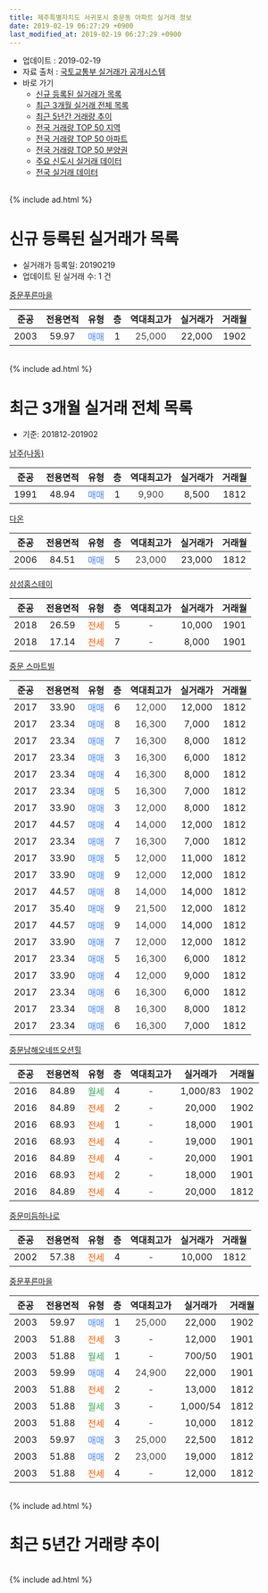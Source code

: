 ```yaml
---
title: 제주특별자치도 서귀포시 중문동 아파트 실거래 정보
date: 2019-02-19 06:27:29 +0900
last_modified_at: 2019-02-19 06:27:29 +0900
---
```


* 업데이트 : 2019-02-19
* 자료 출처 : [국토교통부 실거래가 공개시스템](http://rt.molit.go.kr)
* 바로 가기
    * [신규 등록된 실거래가 목록](#신규-등록된-실거래가-목록)
    * [최근 3개월 실거래 전체 목록](#최근-3개월-실거래-전체-목록)
    * [최근 5년간 거래량 추이](#최근-5년간-거래량-추이)
    * [전국 거래량 TOP 50 지역](https://inasie.github.io/apt-trade-info/최근-3개월-전국에서-가장-거래가-많이-발생한-지역)
    * [전국 거래량 TOP 50 아파트](https://inasie.github.io/apt-trade-info/최근-3개월-전국에서-가장-거래가-많이-발생한-아파트)
    * [전국 거래량 TOP 50 분양권](https://inasie.github.io/apt-trade-info/최근-3개월-전국에서-가장-거래가-많이-발생한-분양권)
    * [주요 신도시 실거래 데이터](https://inasie.github.io/apt-trade-info/주요-신도시)
    * [전국 실거래 데이터](https://inasie.github.io/apt-trade-info/전국)
<br>
{% include ad.html %}
<br>

# 신규 등록된 실거래가 목록
* 실거래가 등록일: 20190219
* 업데이트 된 실거래 수: 1 건


[중문푸른마을](https://search.naver.com/search.naver?query=%EC%A0%9C%EC%A3%BC%ED%8A%B9%EB%B3%84%EC%9E%90%EC%B9%98%EB%8F%84+%EC%84%9C%EA%B7%80%ED%8F%AC%EC%8B%9C+%EC%A4%91%EB%AC%B8%EB%8F%99+%EC%A4%91%EB%AC%B8%ED%91%B8%EB%A5%B8%EB%A7%88%EC%9D%84)

|준공|전용면적|유형|층|역대최고가|실거래가|거래월|
|:---:|:---:|:---:|:---:|:---:|:---:|:---:|
|2003|59.97|<span style="color:#4285f3">매매</span>|1|<span style="color:#444444">25,000</span>|22,000|1902|


<br>
{% include ad.html %}
<br>

# 최근 3개월 실거래 전체 목록
* 기준: 201812-201902


[남주(나동)](https://search.naver.com/search.naver?query=%EC%A0%9C%EC%A3%BC%ED%8A%B9%EB%B3%84%EC%9E%90%EC%B9%98%EB%8F%84+%EC%84%9C%EA%B7%80%ED%8F%AC%EC%8B%9C+%EC%A4%91%EB%AC%B8%EB%8F%99+%EB%82%A8%EC%A3%BC%28%EB%82%98%EB%8F%99%29)

|준공|전용면적|유형|층|역대최고가|실거래가|거래월|
|:---:|:---:|:---:|:---:|:---:|:---:|:---:|
|1991|48.94|<span style="color:#4285f3">매매</span>|1|<span style="color:#444444">9,900</span>|8,500|1812|

[다온](https://search.naver.com/search.naver?query=%EC%A0%9C%EC%A3%BC%ED%8A%B9%EB%B3%84%EC%9E%90%EC%B9%98%EB%8F%84+%EC%84%9C%EA%B7%80%ED%8F%AC%EC%8B%9C+%EC%A4%91%EB%AC%B8%EB%8F%99+%EB%8B%A4%EC%98%A8)

|준공|전용면적|유형|층|역대최고가|실거래가|거래월|
|:---:|:---:|:---:|:---:|:---:|:---:|:---:|
|2006|84.51|<span style="color:#4285f3">매매</span>|5|<span style="color:#444444">23,000</span>|23,000|1812|

[삼성홈스테이](https://search.naver.com/search.naver?query=%EC%A0%9C%EC%A3%BC%ED%8A%B9%EB%B3%84%EC%9E%90%EC%B9%98%EB%8F%84+%EC%84%9C%EA%B7%80%ED%8F%AC%EC%8B%9C+%EC%A4%91%EB%AC%B8%EB%8F%99+%EC%82%BC%EC%84%B1%ED%99%88%EC%8A%A4%ED%85%8C%EC%9D%B4)

|준공|전용면적|유형|층|역대최고가|실거래가|거래월|
|:---:|:---:|:---:|:---:|:---:|:---:|:---:|
|2018|26.59|<span style="color:#ff5a00">전세</span>|5|<span style="color:#444444">-</span>|10,000|1901|
|2018|17.14|<span style="color:#ff5a00">전세</span>|7|<span style="color:#444444">-</span>|8,000|1901|

[중문 스마트빌](https://search.naver.com/search.naver?query=%EC%A0%9C%EC%A3%BC%ED%8A%B9%EB%B3%84%EC%9E%90%EC%B9%98%EB%8F%84+%EC%84%9C%EA%B7%80%ED%8F%AC%EC%8B%9C+%EC%A4%91%EB%AC%B8%EB%8F%99+%EC%A4%91%EB%AC%B8+%EC%8A%A4%EB%A7%88%ED%8A%B8%EB%B9%8C)

|준공|전용면적|유형|층|역대최고가|실거래가|거래월|
|:---:|:---:|:---:|:---:|:---:|:---:|:---:|
|2017|33.90|<span style="color:#4285f3">매매</span>|6|<span style="color:#444444">12,000</span>|12,000|1812|
|2017|23.34|<span style="color:#4285f3">매매</span>|8|<span style="color:#444444">16,300</span>|7,000|1812|
|2017|23.34|<span style="color:#4285f3">매매</span>|7|<span style="color:#444444">16,300</span>|8,000|1812|
|2017|23.34|<span style="color:#4285f3">매매</span>|3|<span style="color:#444444">16,300</span>|6,000|1812|
|2017|23.34|<span style="color:#4285f3">매매</span>|4|<span style="color:#444444">16,300</span>|8,000|1812|
|2017|23.34|<span style="color:#4285f3">매매</span>|5|<span style="color:#444444">16,300</span>|7,000|1812|
|2017|33.90|<span style="color:#4285f3">매매</span>|3|<span style="color:#444444">12,000</span>|8,000|1812|
|2017|44.57|<span style="color:#4285f3">매매</span>|4|<span style="color:#444444">14,000</span>|12,000|1812|
|2017|23.34|<span style="color:#4285f3">매매</span>|7|<span style="color:#444444">16,300</span>|7,000|1812|
|2017|33.90|<span style="color:#4285f3">매매</span>|5|<span style="color:#444444">12,000</span>|11,000|1812|
|2017|33.90|<span style="color:#4285f3">매매</span>|9|<span style="color:#444444">12,000</span>|12,000|1812|
|2017|44.57|<span style="color:#4285f3">매매</span>|8|<span style="color:#444444">14,000</span>|14,000|1812|
|2017|35.40|<span style="color:#4285f3">매매</span>|9|<span style="color:#444444">21,500</span>|12,000|1812|
|2017|44.57|<span style="color:#4285f3">매매</span>|9|<span style="color:#444444">14,000</span>|14,000|1812|
|2017|33.90|<span style="color:#4285f3">매매</span>|7|<span style="color:#444444">12,000</span>|12,000|1812|
|2017|23.34|<span style="color:#4285f3">매매</span>|5|<span style="color:#444444">16,300</span>|6,000|1812|
|2017|33.90|<span style="color:#4285f3">매매</span>|4|<span style="color:#444444">12,000</span>|9,000|1812|
|2017|23.34|<span style="color:#4285f3">매매</span>|6|<span style="color:#444444">16,300</span>|6,000|1812|
|2017|23.34|<span style="color:#4285f3">매매</span>|8|<span style="color:#444444">16,300</span>|8,000|1812|
|2017|23.34|<span style="color:#4285f3">매매</span>|6|<span style="color:#444444">16,300</span>|7,000|1812|

[중문남해오네뜨오션힐](https://search.naver.com/search.naver?query=%EC%A0%9C%EC%A3%BC%ED%8A%B9%EB%B3%84%EC%9E%90%EC%B9%98%EB%8F%84+%EC%84%9C%EA%B7%80%ED%8F%AC%EC%8B%9C+%EC%A4%91%EB%AC%B8%EB%8F%99+%EC%A4%91%EB%AC%B8%EB%82%A8%ED%95%B4%EC%98%A4%EB%84%A4%EB%9C%A8%EC%98%A4%EC%85%98%ED%9E%90)

|준공|전용면적|유형|층|역대최고가|실거래가|거래월|
|:---:|:---:|:---:|:---:|:---:|:---:|:---:|
|2016|84.89|<span style="color:#34a853">월세</span>|4|<span style="color:#444444">-</span>|1,000/83|1902|
|2016|84.89|<span style="color:#ff5a00">전세</span>|2|<span style="color:#444444">-</span>|20,000|1902|
|2016|68.93|<span style="color:#ff5a00">전세</span>|1|<span style="color:#444444">-</span>|18,000|1901|
|2016|68.93|<span style="color:#ff5a00">전세</span>|4|<span style="color:#444444">-</span>|19,000|1901|
|2016|84.89|<span style="color:#ff5a00">전세</span>|4|<span style="color:#444444">-</span>|20,000|1901|
|2016|68.93|<span style="color:#ff5a00">전세</span>|2|<span style="color:#444444">-</span>|18,000|1901|
|2016|84.89|<span style="color:#ff5a00">전세</span>|4|<span style="color:#444444">-</span>|20,000|1812|

[중문미듬하나로](https://search.naver.com/search.naver?query=%EC%A0%9C%EC%A3%BC%ED%8A%B9%EB%B3%84%EC%9E%90%EC%B9%98%EB%8F%84+%EC%84%9C%EA%B7%80%ED%8F%AC%EC%8B%9C+%EC%A4%91%EB%AC%B8%EB%8F%99+%EC%A4%91%EB%AC%B8%EB%AF%B8%EB%93%AC%ED%95%98%EB%82%98%EB%A1%9C)

|준공|전용면적|유형|층|역대최고가|실거래가|거래월|
|:---:|:---:|:---:|:---:|:---:|:---:|:---:|
|2002|57.38|<span style="color:#ff5a00">전세</span>|4|<span style="color:#444444">-</span>|10,000|1812|

[중문푸른마을](https://search.naver.com/search.naver?query=%EC%A0%9C%EC%A3%BC%ED%8A%B9%EB%B3%84%EC%9E%90%EC%B9%98%EB%8F%84+%EC%84%9C%EA%B7%80%ED%8F%AC%EC%8B%9C+%EC%A4%91%EB%AC%B8%EB%8F%99+%EC%A4%91%EB%AC%B8%ED%91%B8%EB%A5%B8%EB%A7%88%EC%9D%84)

|준공|전용면적|유형|층|역대최고가|실거래가|거래월|
|:---:|:---:|:---:|:---:|:---:|:---:|:---:|
|2003|59.97|<span style="color:#4285f3">매매</span>|1|<span style="color:#444444">25,000</span>|22,000|1902|
|2003|51.88|<span style="color:#ff5a00">전세</span>|3|<span style="color:#444444">-</span>|12,000|1901|
|2003|51.88|<span style="color:#34a853">월세</span>|1|<span style="color:#444444">-</span>|700/50|1901|
|2003|59.99|<span style="color:#4285f3">매매</span>|4|<span style="color:#444444">24,900</span>|22,000|1901|
|2003|51.88|<span style="color:#ff5a00">전세</span>|2|<span style="color:#444444">-</span>|13,000|1812|
|2003|51.88|<span style="color:#34a853">월세</span>|3|<span style="color:#444444">-</span>|1,000/54|1812|
|2003|51.88|<span style="color:#ff5a00">전세</span>|4|<span style="color:#444444">-</span>|10,000|1812|
|2003|59.97|<span style="color:#4285f3">매매</span>|3|<span style="color:#444444">25,000</span>|22,500|1812|
|2003|51.88|<span style="color:#4285f3">매매</span>|2|<span style="color:#444444">23,000</span>|19,000|1812|
|2003|51.88|<span style="color:#ff5a00">전세</span>|4|<span style="color:#444444">-</span>|12,000|1812|


<br>
{% include ad.html %}
<br>

# 최근 5년간 거래량 추이


<div style="width:100%;">
    <canvas id="deal_progress" height="200"></canvas>
</div>

<script>
new Chart(document.getElementById("deal_progress"), {
    type: 'line',
    data: {
        labels: ['201402','201403','201404','201405','201406','201407','201408','201409','201410','201411','201412','201501','201502','201503','201504','201505','201506','201507','201508','201509','201510','201511','201512','201601','201602','201603','201604','201605','201606','201607','201608','201609','201610','201611','201612','201701','201702','201703','201704','201705','201706','201707','201708','201709','201710','201711','201712','201801','201802','201803','201804','201805','201806','201807','201808','201809','201810','201811','201812','201901','201902'],
        datasets: [{
            label: '매매',
            pointRadius: 1,
            data: [9, 3, 3, 3, 2, 9, 8, 3, 8, 1, 7, 9, 9, 18, 16, 9, 5, 2, 8, 3, 7, 5, 16, 4, 3, 2, 8, 3, 12, 5, 5, 5, 8, 7, 7, 5, 1, 9, 4, 9, 11, 6, 6, 6, 10, 6, 7, 4, 6, 8, 12, 8, 10, 8, 1, 3, 17, 7, 24, 1, 1],
            borderColor: "rgba(255, 201, 14, 1)",
            backgroundColor: "rgba(255, 201, 14, 0.5)",
            fill: false,
            lineTension: 0
        },{
            label: '전월세',
            pointRadius: 1,
            data: [2, 2, 2, 3, 2, 1, 2, 0, 2, 2, 1, 2, 3, 3, 3, 2, 2, 2, 6, 2, 1, 3, 2, 6, 5, 4, 5, 6, 3, 1, 2, 0, 5, 8, 6, 12, 6, 8, 7, 8, 5, 4, 6, 9, 4, 4, 10, 7, 4, 8, 4, 5, 11, 6, 7, 8, 5, 13, 6, 8, 2],
            borderColor: "rgba(0, 141, 185, 1)",
            backgroundColor: "rgba(0, 141, 185, 0.5)",
            fill: false,
            lineTension: 0
        }
        ]
    },
    options: {
        responsive: true,
        title: {
            display: false
        },
        tooltips: {
            mode: 'index',
            intersect: false
        },
        hover: {
            mode: 'nearest',
            intersect: true
        },
        scales: {
            xAxes: [{
                display: true,
                scaleLabel: {
                    display: true,
                    labelString: '년/월'
                }
            }],
            yAxes: [{
                display: true,
                ticks: {
                    suggestedMin: 0,
                },
                scaleLabel: {
                    display: true,
                    labelString: '실거래 수'
                }
            }]
        }
    }
});

</script>


<br>
{% include ad.html %}
<br>

